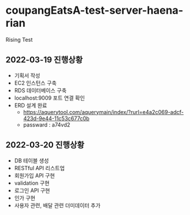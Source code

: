 # coupangEatsA-test-server-haena-rian

Rising Test

## 2022-03-19 진행상황

- 기획서 작성
- EC2 인스턴스 구축
- RDS 데이터베이스 구축
- localhost:9009 포트 연결 확인
- ERD 설계 완료
    - https://aquerytool.com/aquerymain/index/?rurl=e4a2c069-adcf-423d-9e44-11c53c677c0b
    - passward : a74vd2


## 2022-03-20 진행상황
- DB 테이블 생성
- RESTful API 리스트업
- 회원가입 API 구현
- validation 구현
- 로그인 API 구현
- 인가 구현
- 사용자 관련, 배달 관련 더미데이터 추가